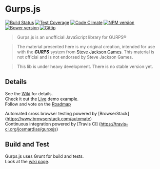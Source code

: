 Gurps.js
=====
[![Build Status](https://travis-ci.org/josmardias/gurpsjs.svg?branch=master)](https://travis-ci.org/josmardias/gurpsjs)
[![Test Coverage](https://codeclimate.com/github/josmardias/gurpsjs/badges/coverage.svg)](https://codeclimate.com/github/josmardias/gurpsjs)
[![Code Climate](https://codeclimate.com/github/josmardias/gurpsjs/badges/gpa.svg)](https://codeclimate.com/github/josmardias/gurpsjs)
[![NPM version](https://badge.fury.io/js/gurpsjs.svg)](https://www.npmjs.org/package/gurpsjs)
[![Bower version](https://badge.fury.io/bo/gurpsjs.svg)](https://github.com/josmardias/gurpsjs)
[![Gittip](http://img.shields.io/gratipay/josmardias.svg)](https://gratipay.com/josmardias/)


> Gurps.js is an unofficial JavaScript library for GURPS®  

> The material presented here is my original creation, intended for use with the <a href="http://www.sjgames.com/gurps/"><b><i>GURPS</i></b></a> system from <a href="http://www.sjgames.com/">Steve Jackson Games</a>. This material is not official and is not endorsed by Steve Jackson Games.  

> This lib is under heavy development. There is no stable version yet.  


## Details

See the [Wiki](https://github.com/josmardias/gurpsjs/wiki) for details.  
Check it out the <a href="https://josmardias.github.io/gurps-sheet/" target="_blank">Live</a> demo example.  
Follow and vote on the <a href="https://trello.com/b/I16BFBkg/gurpsjs" target="_blank">Roadmap</a>  

Automated cross browser testing powered by [BrowserStack] (https://www.browserstack.com/automate)  
Continuous integration powered by [Travis CI] (https://travis-ci.org/josmardias/gurpsjs)  

## Build and Test

Gurps.js uses Grunt for build and tests.  
Look at the [wiki page](https://github.com/josmardias/gurpsjs/wiki/Testing).
